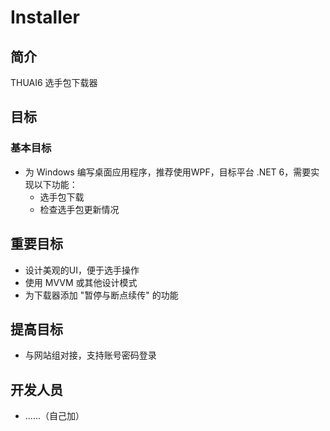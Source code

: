 # Installer

## 简介

THUAI6 选手包下载器

## 目标

### 基本目标

- 为 Windows 编写桌面应用程序，推荐使用WPF，目标平台 .NET 6，需要实现以下功能：
  - 选手包下载
  - 检查选手包更新情况

## 重要目标

- 设计美观的UI，便于选手操作
- 使用 MVVM 或其他设计模式
- 为下载器添加 "暂停与断点续传" 的功能

## 提高目标

- 与网站组对接，支持账号密码登录

## 开发人员

- ......（自己加）
